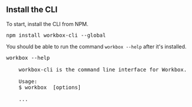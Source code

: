 ## Install the CLI

To start, install the CLI from NPM.

<pre class="devsite-terminal devsite-click-to-copy">
npm install workbox-cli --global
</pre>

You should be able to run the command `workbox --help` after it's installed.

<pre class="devsite-terminal">
workbox --help

    workbox-cli is the command line interface for Workbox.

    Usage:
    $ workbox <command> [options]

    ...
</pre>
